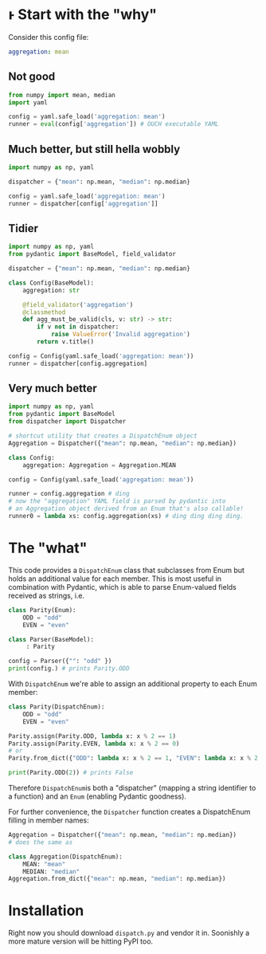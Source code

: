# ͱ Start with the "why" 


Consider this config file:
```yaml
aggregation: mean
```

## Not good

```py
from numpy import mean, median
import yaml

config = yaml.safe_load('aggregation: mean')
runner = eval(config['aggregation']) # OUCH executable YAML
```

## Much better, but still hella wobbly

```py
import numpy as np, yaml

dispatcher = {"mean": np.mean, "median": np.median}

config = yaml.safe_load('aggregation: mean')
runner = dispatcher[config['aggregation']]
```

## Tidier

```py
import numpy as np, yaml
from pydantic import BaseModel, field_validator

dispatcher = {"mean": np.mean, "median": np.median}

class Config(BaseModel):
    aggregation: str

    @field_validator('aggregation')
    @classmethod
    def agg_must_be_valid(cls, v: str) -> str:
        if v not in dispatcher:
            raise ValueError('Invalid aggregation')
        return v.title()

config = Config(yaml.safe_load('aggregation: mean'))
runner = dispatcher[config.aggregation]
```

## Very much better
```py
import numpy as np, yaml
from pydantic import BaseModel
from dispatcher import Dispatcher

# shortcut utility that creates a DispatchEnum object
Aggregation = Dispatcher({"mean": np.mean, "median": np.median})

class Config:
    aggregation: Aggregation = Aggregation.MEAN

config = Config(yaml.safe_load('aggregation: mean'))

runner = config.aggregation # ding
# now the "aggregation" YAML field is parsed by pydantic into 
# an Aggregation object derived from an Enum that's also callable!
runner0 = lambda xs: config.aggregation(xs) # ding ding ding ding.
```

# The "what"

This code provides a `DispatchEnum` class that subclasses from Enum but holds an
additional value for each member. This is most useful in combination with Pydantic,
which is able to parse Enum-valued fields received as strings, i.e.

```py
class Parity(Enum):
    ODD = "odd"
    EVEN = "even"

class Parser(BaseModel):
     : Parity

config = Parser({"": "odd" })
print(config.) # prints Parity.ODD
```

With `DispatchEnum` we're able to assign an additional property to each Enum member:

```py
class Parity(DispatchEnum):
    ODD = "odd"
    EVEN = "even"

Parity.assign(Parity.ODD, lambda x: x % 2 == 1)
Parity.assign(Parity.EVEN, lambda x: x % 2 == 0)
# or
Parity.from_dict({"ODD": lambda x: x % 2 == 1, "EVEN": lambda x: x % 2 == 0})

print(Parity.ODD(2)) # prints False
```

Therefore `DispatchEnum`is both a "dispatcher" (mapping a string identifier to a function)
and an `Enum` (enabling Pydantic goodness).

For further convenience, the `Dispatcher` function creates a DispatchEnum filling in member names:

```py
Aggregation = Dispatcher({"mean": np.mean, "median": np.median})
# does the same as 

class Aggregation(DispatchEnum):
    MEAN: "mean"
    MEDIAN: "median"
Aggregation.from_dict({"mean": np.mean, "median": np.median})
```

# Installation

Right now you should download `dispatch.py` and vendor it in. Soonishly a more mature
version will be hitting PyPI too.